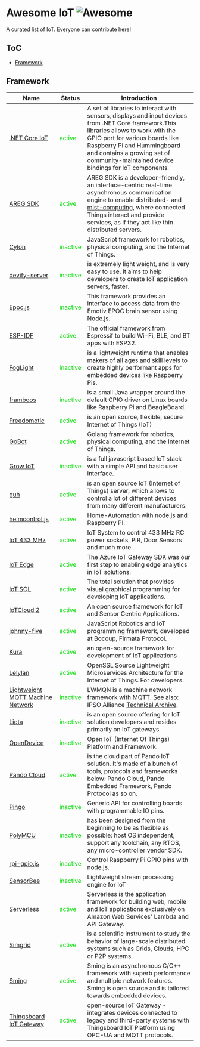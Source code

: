 Awesome IoT ![Awesome](https://cdn.rawgit.com/sindresorhus/awesome/d7305f38d29fed78fa85652e3a63e154dd8e8829/media/badge.svg)
===

A curated list of IoT. Everyone can contribute here!



ToC
---

- [Framework](#framework)


## Framework

|Name|Status|Introduction|
|------|------|------|
|[.NET Core IoT](https://github.com/dotnet/iot)|<font color="#00dd00">active</font><br /> |A set of libraries to interact with sensors, displays and input devices from .NET Core framework.This libraries allows to work with the GPIO port for various boards like Raspberry Pi and Hummingboard and contains a growing set of community-maintained device bindings for IoT components.|
|[AREG SDK](https://github.com/aregtech/areg-sdk)|<font color="#00dd00">active</font><br /> |AREG SDK is a developer-friendly, an interface-centric real-time asynchronous communication engine to enable distributed- and [mist-computing](https://csrc.nist.gov/publications/detail/sp/500-325/final), where connected Things interact and provide services, as if they act like thin distributed servers.|
|[Cylon](https://github.com/hybridgroup/cylon)|<font color="#00dd00">inactive</font><br /> |JavaScript framework for robotics, physical computing, and the Internet of Things.|
|[devify-server](https://github.com/DevifyPlatform/devify-server)|<font color="#00dd00">inactive</font><br /> |is extremely light weight, and is very easy to use. It aims to help developers to create IoT application servers, faster.|
|[Epoc.js](https://github.com/charliegerard/Epoc.js)|<font color="#00dd00">inactive</font><br /> |This framework provides an interface to access data from the Emotiv EPOC brain sensor using Node.js.|
|[ESP-IDF](https://github.com/espressif/esp-idf)|<font color="#00dd00">active</font><br /> |The official framework from Espressif to build Wi-Fi, BLE, and BT apps with ESP32.|
|[FogLight](https://github.com/oci-pronghorn/FogLight)|<font color="#00dd00">inactive</font><br /> |is a lightweight runtime that enables makers of all ages and skill levels to create highly performant apps for embedded devices like Raspberry Pis.|
|[framboos](https://github.com/jkransen/framboos)|<font color="#00dd00">inactive</font><br /> |is a small Java wrapper around the default GPIO driver on Linux boards like Raspberry Pi and BeagleBoard.|
|[Freedomotic](https://github.com/freedomotic/freedomotic)|<font color="#00dd00">active</font><br /> |is an open source, flexible, secure Internet of Things (IoT)|
|[GoBot](https://github.com/hybridgroup/gobot)|<font color="#00dd00">active</font><br /> |Golang framework for robotics, physical computing, and the Internet of Things.|
|[Grow IoT](https://github.com/CommonGarden/Grow-IoT)|<font color="#00dd00">inactive</font><br /> |is a full javascript based IoT stack with a simple API and basic user interface.|
|[guh](https://github.com/guh/guh)|<font color="#00dd00">active</font><br /> |is an open source IoT (Internet of Things) server, which allows to control a lot of different devices from many different manufacturers.|
|[heimcontrol.js](https://github.com/ni-c/heimcontrol.js)|<font color="#00dd00">active</font><br /> |Home-Automation with node.js and Raspberry PI.|
|[IoT 433 MHz](https://github.com/roccomuso/iot-433mhz)|<font color="#00dd00">active</font><br /> |IoT System to control 433 MHz RC power sockets, PIR, Door Sensors and much more.|
|[IoT Edge](https://github.com/Azure/iot-edge)|<font color="#00dd00">active</font><br /> |The Azure IoT Gateway SDK was our first step to enabling edge analytics in IoT solutions.|
|[IoT SOL](https://github.com/01org/Intel-iot-services-orchestration-layer)|<font color="#00dd00">active</font><br /> |The total solution that provides visual graphical programming for developing IoT applications.|
|[IoTCloud 2](https://github.com/iotcloud/iotcloud2)|<font color="#00dd00">active</font><br /> |An open source framework for IoT and Sensor Centric Applications.|
|[johnny-five](https://github.com/rwaldron/johnny-five)|<font color="#00dd00">active</font><br /> |JavaScript Robotics and IoT programming framework, developed at Bocoup, Firmata Protocol.|
|[Kura](https://github.com/eclipse/kura)|<font color="#00dd00">active</font><br /> |an open-source framework for development of IoT applications|
|[Lelylan](https://github.com/lelylan/lelylan#development)|<font color="#00dd00">active</font><br /> |OpenSSL Source Lightweight Microservices Architecture for the Internet of Things. For developers.|
|[Lightweight MQTT Machine Network](http://lwmqn.github.io/)|<font color="#00dd00">inactive</font><br /> |LWMQN is a machine network framework with MQTT. See also: IPSO Alliance [Technical Archive](http://www.ipso-alliance.org/ipso-community/resources/technical-archive/).|
|[Liota](https://github.com/vmware/liota)|<font color="#00dd00">inactive</font><br /> |is an open source offering for IoT solution developers and resides primarily on IoT gateways.|
|[OpenDevice](https://github.com/OpenDevice/OpenDevice)|<font color="#00dd00">inactive</font><br /> |Open IoT (Internet Of Things) Platform and Framework.|
|[Pando Cloud](https://github.com/PandoCloud/pando-cloud)|<font color="#00dd00">active</font><br /> |is the cloud part of Pando IoT solution. It's made of a bunch of tools, protocols and frameworks below: Pando Cloud, Pando Embedded Framework, Pando Protocol as so on.|
|[Pingo](https://github.com/pingo-io/pingo-py)|<font color="#00dd00">inactive</font><br /> |Generic API for controlling boards with programmable IO pins.|
|[PolyMCU](https://github.com/labapart/polymcu)|<font color="#00dd00">inactive</font><br /> |has been designed from the beginning to be as flexible as possible: host OS independent, support any toolchain, any RTOS, any micro-controller vendor SDK.|
|[rpi-gpio.js](https://github.com/JamesBarwell/rpi-gpio.js)|<font color="#00dd00">inactive</font><br /> |Control Raspberry Pi GPIO pins with node.js.|
|[SensorBee](https://github.com/sensorbee/sensorbee)|<font color="#00dd00">inactive</font><br /> |Lightweight stream processing engine for IoT|
|[Serverless](https://github.com/serverless/serverless)|<font color="#00dd00">active</font><br /> |Serverless is the application framework for building web, mobile and IoT applications exclusively on Amazon Web Services' Lambda and API Gateway.|
|[Simgrid](https://github.com/simgrid/simgrid)|<font color="#00dd00">active</font><br /> |is a scientific instrument to study the behavior of large-scale distributed systems such as Grids, Clouds, HPC or P2P systems.
|[Sming](https://github.com/SmingHub/Sming)|<font color="#00dd00">active</font><br /> |Sming is an asynchronous C/C++ framework with superb performance and multiple network features. Sming is open source and is tailored towards embedded devices.|
|[Thingsboard IoT Gateway](https://github.com/thingsboard/thingsboard-gateway)|<font color="#00dd00">active</font><br /> |open-source IoT Gateway - integrates devices connected to legacy and third-party systems with Thingsboard IoT Platform using OPC-UA and MQTT protocols.|
